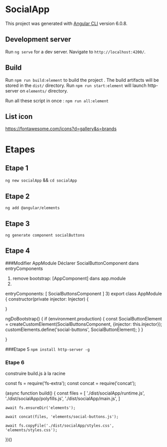 # SocialApp

This project was generated with [Angular CLI](https://github.com/angular/angular-cli) version 6.0.8.

## Development server

Run `ng serve` for a dev server. Navigate to `http://localhost:4200/`. 


## Build

Run `npm run build:element` to build the project .
The build artifacts will be stored in the `dist/` directory.
Run `npm run start:element` will launch     http-server on `elements/` directory.

Run all these script in once : `npm run all:element`


## List icon 
https://fontawesome.com/icons?d=gallery&s=brands


# Etapes
## Etape 1
`ng new socialApp` && `cd socialApp`
## Etape 2
`ng add @angular/elements`
## Etape 3
`ng generate component socialButtons`
## Etape 4


###Modifier AppModule
Déclarer SocialButtonComponent dans entryComponents
1)  remove bootstrap: [AppComponent] dans app.module
2) 
entryComponents: [ SocialButtonsComponent ]
3) 
export class AppModule  {
  constructor(private injector: Injector) {

  }

  ngDoBootstrap() {
    if (environment.production) {
      const SocialButtonElement = createCustomElement(SocialButtonsComponent, {injector: this.injector});
      customElements.define('social-buttons', SocialButtonElement);
    }
  }

}

###Etape 5 
`npm install http-server -g`

### Etape 6 
construire build.js à la racine 

const fs = require('fs-extra');
const concat = require('concat');

(async function build() {
    const files = [
        './dist/socialApp/runtime.js',
        './dist/socialApp/polyfills.js',
        './dist/socialApp/main.js',
    ]

    await fs.ensureDir('elements');

    await concat(files, 'elements/social-buttons.js');

    await fs.copyFile('./dist/socialApp/styles.css', 'elements/styles.css');

})()
